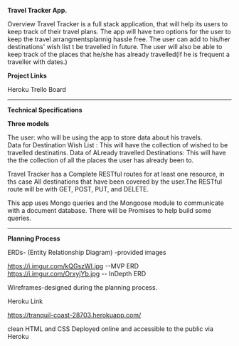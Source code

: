 **Travel Tracker App.**

Overview
Travel Tracker is a full stack application, that will help its users to keep track of their travel plans. The app will have two options for the user to keep the travel arrangmentsplannig hassle free. The user can add to his/her destinations' wish list t be travelled in future. The user will also be able to keep track of the places that he/she has already travelled(if he is  frequent a traveller with dates.) 

**Project Links**

Heroku
Trello Board

*********************************************
**Technical Specifications**


**Three models**

The user: who will be using the app to store data about his travels.  
Data for Destination Wish List : This will have the collection of wished to be travelled destinatins.
Data of ALready travelled Destinations: This will have the the collection of all the places the user has already been to.

Travel Tracker has a Complete RESTful routes for at least one resource, in ths case All destinations that have been covered by the user.The RESTful route will be with GET, POST, PUT, and DELETE.

This app uses Mongo queries and the Mongoose module to communicate with a document database.
There will be Promises to help build some queries.
*****************************************
**Planning Process**

ERDs- (Entity Relationship Diagram) -provided images

https://i.imgur.com/kQGszWI.jpg --MVP ERD
https://i.imgur.com/OrxyjYb.jpg -- InDepth ERD

Wireframes-designed during the planning process.

Heroku Link

https://tranquil-coast-28703.herokuapp.com/

clean HTML and CSS
Deployed online and accessible to the public via Heroku
